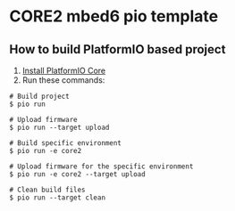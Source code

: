 # CORE2 mbed6 pio template

## How to build PlatformIO based project
1. [Install PlatformIO Core](https://docs.platformio.org/page/core.html)
2. Run these commands:
```shell
# Build project
$ pio run

# Upload firmware
$ pio run --target upload

# Build specific environment
$ pio run -e core2

# Upload firmware for the specific environment
$ pio run -e core2 --target upload

# Clean build files
$ pio run --target clean
```

